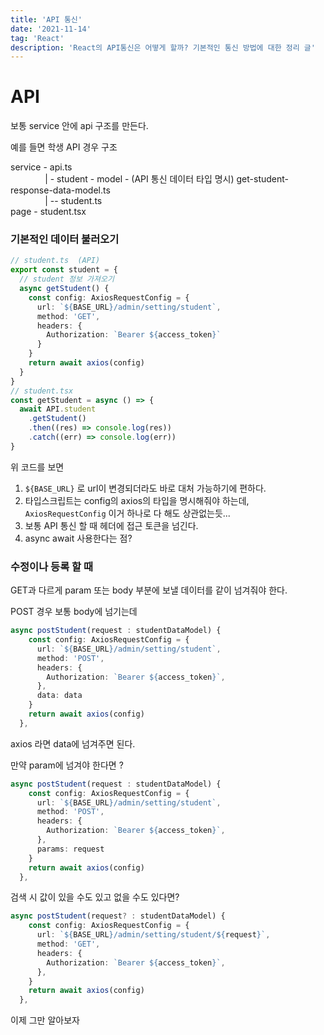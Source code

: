 ```yaml
---
title: 'API 통신'
date: '2021-11-14'
tag: 'React'
description: 'React의 API통신은 어떻게 할까? 기본적인 통신 방법에 대한 정리 글'
---
```


# API

보통 service 안에 api 구조를 만든다.

예를 들면 학생 API 경우 구조

service - api.ts  
&nbsp;&nbsp;&nbsp;&nbsp;&nbsp;&nbsp;&nbsp;&nbsp;&nbsp;&nbsp;&nbsp;&nbsp;&nbsp;&nbsp;| - student - model - (API 통신 데이터 타입 명시) get-student-response-data-model.ts  
&nbsp;&nbsp;&nbsp;&nbsp;&nbsp;&nbsp;&nbsp;&nbsp;&nbsp;&nbsp;&nbsp;&nbsp;&nbsp;&nbsp;| -- student.ts  
page - student.tsx

### 기본적인 데이터 불러오기

```ts
// student.ts  (API)
export const student = {
  // student 정보 가져오기
  async getStudent() {
    const config: AxiosRequestConfig = {
      url: `${BASE_URL}/admin/setting/student`,
      method: 'GET',
      headers: {
        Authorization: `Bearer ${access_token}`
      }
    }
    return await axios(config)
  }
}
// student.tsx
const getStudent = async () => {
  await API.student
    .getStudent()
    .then((res) => console.log(res))
    .catch((err) => console.log(err))
}
```

위 코드를 보면

1. `${BASE_URL}` 로 url이 변경되더라도 바로 대처 가능하기에 편하다.
2. 타입스크립트는 config의 axios의 타입을 명시해줘야 하는데, `AxiosRequestConfig` 이거 하나로 다 해도 상관없는듯...
3. 보통 API 통신 할 때 헤더에 접근 토큰을 넘긴다.
4. async await 사용한다는 점?

### 수정이나 등록 할 때

GET과 다르게 param 또는 body 부분에 보낼 데이터를 같이 넘겨줘야 한다.

POST 경우 보통 body에 넘기는데

```ts
async postStudent(request : studentDataModel) {
    const config: AxiosRequestConfig = {
      url: `${BASE_URL}/admin/setting/student`,
      method: 'POST',
      headers: {
        Authorization: `Bearer ${access_token}`,
      },
      data: data
    }
    return await axios(config)
  },
```

axios 라면 data에 넘겨주면 된다.

만약 param에 넘겨야 한다면 ?

```ts
async postStudent(request : studentDataModel) {
    const config: AxiosRequestConfig = {
      url: `${BASE_URL}/admin/setting/student`,
      method: 'POST',
      headers: {
        Authorization: `Bearer ${access_token}`,
      },
      params: request
    }
    return await axios(config)
  },
```

검색 시 값이 있을 수도 있고 없을 수도 있다면?

```ts
async postStudent(request? : studentDataModel) {
    const config: AxiosRequestConfig = {
      url: `${BASE_URL}/admin/setting/student/${request}`,
      method: 'GET',
      headers: {
        Authorization: `Bearer ${access_token}`,
      },
    }
    return await axios(config)
  },
```

이제 그만 알아보자
